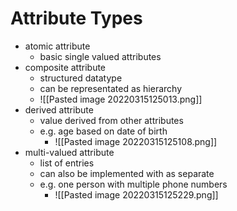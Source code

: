# Attribute Types
+ atomic attribute
	+ basic single valued attributes
+ composite attribute
	+ structured datatype
	+ can be representated as hierarchy
	+ ![[Pasted image 20220315125013.png]]
+ derived attribute
	+ value derived from other attributes
	+ e.g. age based on date of birth
		+ ![[Pasted image 20220315125108.png]]
+ multi-valued attribute
	+ list of entries
	+ can also be implemented with as separate
	+ e.g. one person with multiple phone numbers
		+ ![[Pasted image 20220315125229.png]]